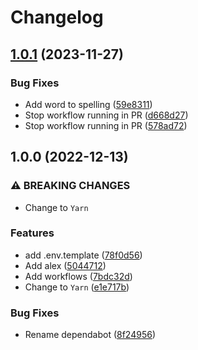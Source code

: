 # Changelog

## [1.0.1](https://github.com/Ki-er/Arr-Bot/compare/v1.0.0...v1.0.1) (2023-11-27)


### Bug Fixes

* Add word to spelling ([59e8311](https://github.com/Ki-er/Arr-Bot/commit/59e83112081872fd65c1cdde33e6a8a0badaaaf2))
* Stop workflow running in PR ([d668d27](https://github.com/Ki-er/Arr-Bot/commit/d668d2752c31423a7c22557c718591b9bd7ff05a))
* Stop workflow running in PR ([578ad72](https://github.com/Ki-er/Arr-Bot/commit/578ad72a74a7cc6f0220c987e330cf2cbaed4432))

## 1.0.0 (2022-12-13)

### ⚠ BREAKING CHANGES

- Change to `Yarn`

### Features

- add .env.template ([78f0d56](https://github.com/KieranRobson/Arr-Bot/commit/78f0d5634bf7a0805d48b51e47fb9b7da3eea471))
- Add alex ([5044712](https://github.com/KieranRobson/Arr-Bot/commit/5044712ca09aaba7f20c4d333b5f5c8ffed54319))
- Add workflows ([7bdc32d](https://github.com/KieranRobson/Arr-Bot/commit/7bdc32da7c3df36b16bd80f9672ca7a40511ee2f))
- Change to `Yarn` ([e1e717b](https://github.com/KieranRobson/Arr-Bot/commit/e1e717b2b11f3842f49e49da1c71a81a836a2ee2))

### Bug Fixes

- Rename dependabot ([8f24956](https://github.com/KieranRobson/Arr-Bot/commit/8f249564a97e116020fd393ded0fca5021ae81c0))
